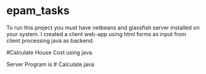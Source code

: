 
# epam_tasks
To run this project you must have netbeans and glassfish server installed on your system.
I created a client web-app using html forms as input from client processing java as backend.

#Calculate House Cost using java.

Server Program is # Calculate.java
